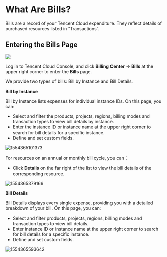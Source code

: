 # What Are Bills?

Bills are a record of your Tencent Cloud expenditure. They reflect details of purchased resources listed in “Transactions”. 

## Entering the **Bills** Page

![](https://main.qcloudimg.com/raw/8f00c244f3aa29104b8bb42efc811fb5.png)

Log in to Tencent Cloud Console, and click **Billing Center** -> **Bills** at the upper right corner to enter the **Bills** page.

We provide two types of bills: Bill by Instance and Bill Details.

**Bill by Instance**

Bill by Instance lists expenses for individual instance IDs. On this page, you can:

- Select and filter the products, projects, regions, billing modes and transaction types to view bill details by instance.
- Enter the instance ID or instance name at the upper right corner to search for bill details for a specific instance.
- Define and set custom fields. 

![1554365101373](https://main.qcloudimg.com/raw/969b0e0a9fae9f8c7b44a099d1ea772b.png)

For resources on an annual or monthly bill cycle, you can：

- Click **Details** on the far right of the list to view the bill details of the corresponding resource.

![1554365379166](https://main.qcloudimg.com/raw/49923156c1caa4365ff79aa7e9708868.png)



**Bill Details**

Bill Details displays every single expense, providing you with a detailed breakdown of your bill. On this page, you can:

- Select and filter products, projects, regions, billing modes and transaction types to view bill details.
- Enter instance ID or instance name at the upper right corner to search for bill details for a specific instance.
- Define and set custom fields.

![1554365593642](https://main.qcloudimg.com/raw/f302469d3bd6bde99d503dd649268b12.png)
